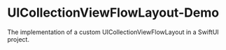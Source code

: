 # UICollectionViewFlowLayout-Demo

The implementation of a custom UICollectionViewFlowLayout in a SwiftUI project.
